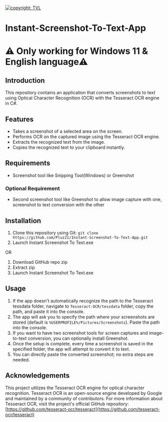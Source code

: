 [![copyright: TVL](https://img.shields.io/badge/Copyright-TVL-yellow.svg)](https://pluz21.itch.io/)

# Instant-Screenshot-To-Text-App
# ⚠️ Only working for Windows 11 & English language⚠️

## Introduction
This repository contains an application that converts screenshots to text using Optical Character Recognition (OCR) with the Tesseract OCR engine in C#.

## Features

- Takes a screenshot of a selected area on the screen.
- Performs OCR on the captured image using the Tesseract OCR engine.
- Extracts the recognized text from the image.
- Copies the recognized text to your clipboard instantly.

## Requirements

- Screenshot tool like Snipping Tool(Windows) or Greenshot

### Optional Requirement

- Second screenshot tool like Greenshot to allow image capture with one, screenshot to text conversion with the other

## Installation

1. Clone this repository using Git: `git clone https://github.com/Pluz21/Instant-Screenshot-To-Text-App.git`
2. Launch Instant Screenshot To Text.exe

OR
1. Download GitHub repo zip
2. Extract zip
3. Launch Instant Screenshot To Text.exe

## Usage

1. If the app doesn't automatically recognize the path to the Tesseract tessdata folder, navigate to `Tesseract-OCR/tessdata` folder, copy the path, and paste it into the console.
2. The app will ask you to specify the path where your screenshots are stored (default is `%USERPROFILE%/Pictures/Screenshots`). Paste the path into the console.
3. If you want to have two screenshot tools for screen captures and image-to-text conversion, you can optionally install Greenshot.
4. Once the setup is complete, every time a screenshot is saved in the specified folder, the app will attempt to convert it to text.
5. You can directly paste the converted screenshot; no extra steps are needed.



## Acknowledgements

This project utilizes the Tesseract OCR engine for optical character recognition. Tesseract OCR is an open-source engine developed by Google and maintained by a community of contributors. 
For more information about Tesseract OCR, visit the project's official GitHub repository: [https://github.com/tesseract-ocr/tesseract](https://github.com/tesseract-ocr/tesseract)
